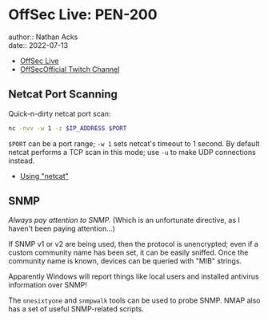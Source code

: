 # OffSec Live: PEN-200

author:: Nathan Acks  
date:: 2022-07-13

* [OffSec Live](https://www.offensive-security.com/offsec/offsec-live/)
* [OffSecOfficial Twitch Channel](https://www.twitch.tv/offsecofficial)

## Netcat Port Scanning

Quick-n-dirty netcat port scan:

```bash
nc -nvv -w 1 -z $IP_ADDRESS $PORT
```

`$PORT` can be a port range; `-w 1` sets netcat's timeout to 1 second. By default netcat performs a TCP scan in this mode; use `-u` to make UDP connections instead.

* [Using "netcat"](../notes/netcat.md)

## SNMP

*Always pay attention to SNMP.* (Which is an unfortunate directive, as I haven't been paying attention...)

If SNMP v1 or v2 are being used, then the protocol is unencrypted; even if a custom community name has been set, it can be easily sniffed. Once the community name is known, devices can be queried with "MIB" strings.

Apparently Windows will report things like local users and installed antivirus information over SNMP!

The `onesixtyone` and `snmpwalk` tools can be used to probe SNMP. NMAP also has a set of useful SNMP-related scripts.
